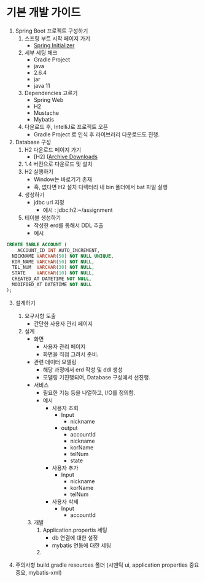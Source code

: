 # 기본 개발 가이드

1. Spring Boot 프로젝트 구성하기
	1. 스프링 부트 시작 페이지 가기
		* [Spring Initializer](https://start.spring.io/)
	2. 세부 세팅 체크
		* Gradle Project
		* java
		* 2.6.4
		* jar
		* java 11
	3. Dependencies 고르기
		* Spring Web
		* H2
		* Mustache
		* Mybatis
	4. 다운로드 후, IntelliJ로 프로젝트 오픈
		* Gradle Project 로 인식 후 라이브러리 다운로드도 진행.
2. Database 구성
	1. H2 다운로드 페이지 가기
		* [H2] ([Archive Downloads](https://www.h2database.com/html/download-archive.html)
	2. 1.4 버전으로 다운로드 및 설치
	3.  H2 실행하기
		* Window는 바로기기 존재
		* 혹, 없다면 H2 설치 디렉터리 내 bin 폴더에서 bat 파일 실행
	4. 생성하기
		* jdbc url 지정
			* 예시 : jdbc:h2:~/assignment
	5. 테이블 생성하기
		* 작성한 erd를 통해서 DDL 추출
		* 예시
```sql
CREATE TABLE ACCOUNT (
	ACCOUNT_ID INT AUTO_INCREMENT,
  NICKNAME VARCHAR(50) NOT NULL UNIQUE,
  KOR_NAME VARCHAR(50) NOT NULL,
  TEL_NUM  VARCHAR(30) NOT NULL,
  STATE    VARCHAR(10) NOT NULL,
  CREATED_AT DATETIME NOT NULL,
  MODIFIED_AT DATETIME NOT NULL
);
```
3. 설계하기
    1. 요구사항 도출
        * 간단한 사용자 관리 페이지
    2. 설계
        * 화면
            * 사용자 관리 페이지 
            * 화면을 직접 그려서 준비.
        * 관련 데이터 모델링
            * 해당 과정에서 erd 작성 및 ddl 생성
            * 모델링 기진행되어, Database 구성에서 선진행.
        * 서비스
            * 필요한 기능 등을 나열하고, I/O를 정의함.
            * 예시
                * 사용자 조회
                    * Input
                        * nickname
                    * output
                        * accountId
                        * nickname
                        * korName
                        * telNum
                        * state
                * 사용자 추가
                    * Input
                        * nickname
                        * korName
                        * telNum
                * 사용자 삭제
                    * Input
                        * accountId
        3. 개발
            1. Application.propertis 세팅
                * db 연결에 대한 설정
                * mybatis 연동에 대한 세팅
            2. 

4. 주의사항
    build.gradle
   	resources 폴더 (시맨틱 ui, application properties 중요중요, mybatis-xml)